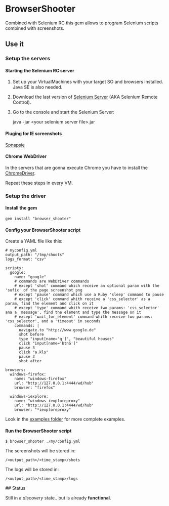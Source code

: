 # BrowserShooter

Combined with Selenium RC this gem allows to program Selenium scripts combined with screenshots.

## Use it

### Setup the servers

#### Starting the Selenium RC server

1. Set up your VirtualMachines with your target SO and browsers installed. Java SE is also needed.
2. Download the last version of [Selenium Server](http://seleniumhq.org/download/) (AKA Selenium Remote Control).
3. Go to the console and start the Selenium Server:

    java -jar &lt;your selenium server file&gt;.jar


#### Pluging for IE screenshots

[Spnapsie](http://snapsie.sourceforge.net/)


#### Chrome WebDriver

In the servers that are gonna execute Chrome you have to install the [ChromeDriver](http://code.google.com/p/selenium/wiki/ChromeDriver).

Repeat these steps in every VM.

### Setup the driver

#### Install the gem

    gem install "browser_shooter"

#### Config your BrowserShooter script

Create a YAML file like this:

    # myconfig.yml
    output_path: "/tmp/shoots"
    logs_format: "csv"

    scripts:
      google:
        name: "google"
        # commands are WebDriver commands
        # except 'shot' command which receive an optional param with the 'sufix' of the page screenshot png
        # except 'pause' command which use a Ruby 'sleep' command to pause
        # except 'click' command whith receive a 'css_selector' as a param, find the element and click on it
        # except 'type' command whith receive two params: 'css_selector' ana a 'message', find the element and type the message on it
        # except 'wait_for_element' command whith receive two params: 'css_selector', and a 'timeout' in seconds
        commands: |
          navigate.to "http://www.google.de"
          shot before
          type "input[name='q']", "beautiful houses"
          click "input[name='btnG']"
          pause 3
          click "a.kls"
          pause 3
          shot after

    browsers:
      windows-firefox:
        name: "windows-firefox"
        url: "http://127.0.0.1:4444/wd/hub"
        browser: "firefox"

      windows-iexplore:
        name: "windows-iexploreproxy"
        url: "http://127.0.0.1:4444/wd/hub"
        browser: "*iexploreproxy"

Look in the [examples folder](https://github.com/fguillen/BrowserShooter/tree/master/examples) for more complete examples.


#### Run the BrowserShooter script

    $ browser_shooter ./my/config.yml

The screenshots will be stored in:

    /<output_path>/<time_stamp>/shots

The logs will be stored in:

    /<output_path>/<time_stamp>/logs

## Status

Still in a _discovery_ state.. but is already **functional**.